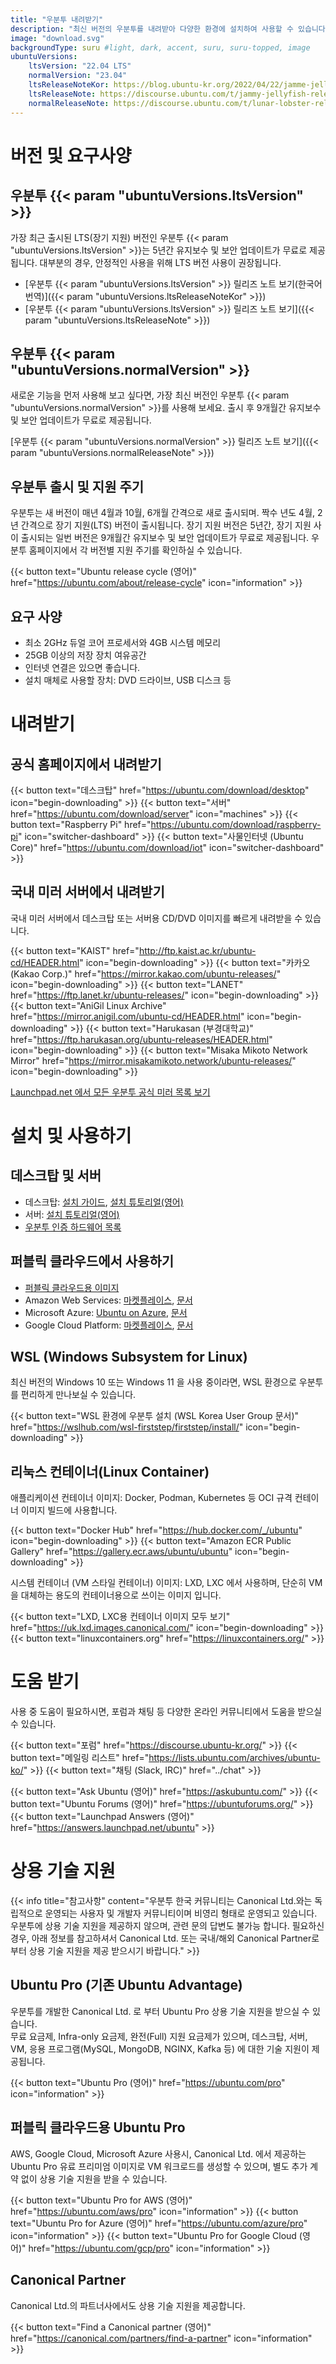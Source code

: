 ```yaml
---
title: "우분투 내려받기"
description: "최신 버전의 우분투를 내려받아 다양한 환경에 설치하여 사용할 수 있습니다."
image: "download.svg"
backgroundType: suru #light, dark, accent, suru, suru-topped, image
ubuntuVersions:
    ltsVersion: "22.04 LTS"
    normalVersion: "23.04"
    ltsReleaseNoteKor: https://blog.ubuntu-kr.org/2022/04/22/jamme-jellyfish-release-notes/
    ltsReleaseNote: https://discourse.ubuntu.com/t/jammy-jellyfish-release-notes/24668
    normalReleaseNote: https://discourse.ubuntu.com/t/lunar-lobster-release-notes/31910
---
```


# 버전 및 요구사양
## 우분투 {{< param "ubuntuVersions.ltsVersion" >}}
가장 최근 출시된 LTS(장기 지원) 버전인 우분투 {{< param "ubuntuVersions.ltsVersion" >}}는 5년간 유지보수 및 보안 업데이트가 무료로 제공됩니다.
대부분의 경우, 안정적인 사용을 위해 LTS 버전 사용이 권장됩니다.

- [우분투 {{< param "ubuntuVersions.ltsVersion" >}} 릴리즈 노트 보기(한국어 번역)]({{< param "ubuntuVersions.ltsReleaseNoteKor" >}})
- [우분투 {{< param "ubuntuVersions.ltsVersion" >}} 릴리즈 노트 보기]({{< param "ubuntuVersions.ltsReleaseNote" >}})

## 우분투 {{< param "ubuntuVersions.normalVersion" >}}
새로운 기능을 먼저 사용해 보고 싶다면, 가장 최신 버전인 우분투 {{< param "ubuntuVersions.normalVersion" >}}를 사용해 보세요. 출시 후 9개월간 유지보수 및 보안 업데이트가 무료로 제공됩니다.

[우분투 {{< param "ubuntuVersions.normalVersion" >}} 릴리즈 노트 보기]({{< param "ubuntuVersions.normalReleaseNote" >}})

## 우분투 출시 및 지원 주기
우분투는 새 버전이 매년 4월과 10월, 6개월 간격으로 새로 출시되며. 짝수 년도 4월, 2년 간격으로 장기 지원(LTS) 버전이 출시됩니다.
장기 지원 버전은 5년간, 장기 지원 사이 출시되는 일번 버전은 9개월간 유지보수 및 보안 업데이트가 무료로 제공됩니다.
우분투 홈페이지에서 각 버전별 지원 주기를 확인하실 수 있습니다.

{{< button text="Ubuntu release cycle (영어)" href="https://ubuntu.com/about/release-cycle" icon="information" >}}

## 요구 사양

 - 최소 2GHz 듀얼 코어 프로세서와 4GB 시스템 메모리
 - 25GB 이상의 저장 장치 여유공간
 - 인터넷 연결은 있으면 좋습니다.
 - 설치 매체로 사용할 장치: DVD 드라이브, USB 디스크 등

# 내려받기

## 공식 홈페이지에서 내려받기

{{< button text="데스크탑" href="https://ubuntu.com/download/desktop" icon="begin-downloading" >}}
{{< button text="서버" href="https://ubuntu.com/download/server" icon="machines" >}}
{{< button text="Raspberry Pi" href="https://ubuntu.com/download/raspberry-pi" icon="switcher-dashboard" >}}
{{< button text="사물인터넷 (Ubuntu Core)" href="https://ubuntu.com/download/iot" icon="switcher-dashboard" >}}

## 국내 미러 서버에서 내려받기
국내 미러 서버에서 데스크탑 또는 서버용 CD/DVD 이미지를 빠르게 내려받을 수 있습니다.

{{< button text="KAIST" href="http://ftp.kaist.ac.kr/ubuntu-cd/HEADER.html" icon="begin-downloading" >}}
{{< button text="카카오 (Kakao Corp.)" href="https://mirror.kakao.com/ubuntu-releases/" icon="begin-downloading" >}}
{{< button text="LANET" href="https://ftp.lanet.kr/ubuntu-releases/" icon="begin-downloading" >}}
{{< button text="AniGil Linux Archive" href="https://mirror.anigil.com/ubuntu-cd/HEADER.html" icon="begin-downloading" >}}
{{< button text="Harukasan (부경대학교)" href="https://ftp.harukasan.org/ubuntu-releases/HEADER.html" icon="begin-downloading" >}}
{{< button text="Misaka Mikoto Network Mirror" href="https://mirror.misakamikoto.network/ubuntu-releases/" icon="begin-downloading" >}}

[Launchpad.net 에서 모든 우분투 공식 미러 목록 보기](https://launchpad.net/ubuntu/+archivemirrors)

# 설치 및 사용하기

## 데스크탑 및 서버
- 데스크탑: [설치 가이드](http://wiki.ubuntu-kr.org/index.php/Getting_Started), [설치 튜토리얼(영어)](https://ubuntu.com/tutorials/install-ubuntu-desktop)
- 서버: [설치 튜토리얼(영어)](https://ubuntu.com/tutorials/install-ubuntu-server)
- [우분투 인증 하드웨어 목록](https://ubuntu.com/certified)
## 퍼블릭 클라우드에서 사용하기
- [퍼블릭 클라우드용 이미지](http://cloud-images.ubuntu.com/)
- Amazon Web Services: [마켓플레이스](https://aws.amazon.com/marketplace/seller-profile?id=565feec9-3d43-413e-9760-c651546613f2), [문서](https://docs.aws.amazon.com/ko_kr/AWSEC2/latest/UserGuide/EC2_GetStarted.html)
- Microsoft Azure: [Ubuntu on Azure](https://azure.microsoft.com/ko-kr/ubuntu/#overview), [문서](https://docs.microsoft.com/ko-kr/azure/virtual-machines/linux/quick-create-portal)
- Google Cloud Platform: [마켓플레이스](https://console.cloud.google.com/marketplace/product/ubuntu-os-cloud/ubuntu-focal), [문서](https://cloud.google.com/sdk/docs/quickstart-debian-ubuntu)

## WSL (Windows Subsystem for Linux)
최신 버전의 Windows 10 또는 Windows 11 을 사용 중이라면, WSL 환경으로 우분투를 편리하게 만나보실 수 있습니다.

{{< button text="WSL 환경에 우분투 설치 (WSL Korea User Group 문서)" href="https://wslhub.com/wsl-firststep/firststep/install/" icon="begin-downloading" >}}

## 리눅스 컨테이너(Linux Container)

애플리케이션 컨테이너 이미지: Docker, Podman, Kubernetes 등 OCI 규격 컨테이너 이미지 빌드에 사용합니다.

{{< button text="Docker Hub" href="https://hub.docker.com/_/ubuntu" icon="begin-downloading" >}}
{{< button text="Amazon ECR Public Gallery" href="https://gallery.ecr.aws/ubuntu/ubuntu" icon="begin-downloading" >}}

시스템 컨테이너 (VM 스타일 컨테이너) 이미지: LXD, LXC 에서 사용하며, 단순히 VM을 대체하는 용도의 컨테이너용으로 쓰이는 이미지 입니다.

{{< button text="LXD, LXC용 컨테이너 이미지 모두 보기" href="https://uk.lxd.images.canonical.com/" icon="begin-downloading" >}}
{{< button text="linuxcontainers.org" href="https://linuxcontainers.org/" >}}

# 도움 받기
사용 중 도움이 필요하시면, 포럼과 채팅 등 다양한 온라인 커뮤니티에서 도움을 받으실 수 있습니다.

{{< button text="포럼" href="https://discourse.ubuntu-kr.org/" >}}
{{< button text="메일링 리스트" href="https://lists.ubuntu.com/archives/ubuntu-ko/" >}}
{{< button text="채팅 (Slack, IRC)" href="../chat" >}}

{{< button text="Ask Ubuntu (영어)" href="https://askubuntu.com/" >}}
{{< button text="Ubuntu Forums (영어)" href="https://ubuntuforums.org/" >}}
{{< button text="Launchpad Answers (영어)" href="https://answers.launchpad.net/ubuntu" >}}

# 상용 기술 지원

{{< info title="참고사항" content="우분투 한국 커뮤니티는 Canonical Ltd.와는 독립적으로 운영되는 사용자 및 개발자 커뮤니티이며 비영리 형태로 운영되고 있습니다. 우분투에 상용 기술 지원을 제공하지 않으며, 관련 문의 답변도 불가능 합니다. 필요하신 경우, 아래 정보를 참고하셔서 Canonical Ltd. 또는 국내/해외 Canonical Partner로 부터 상용 기술 지원을 제공 받으시기 바랍니다." >}}

## Ubuntu Pro (기존 Ubuntu Advantage)
우분투를 개발한 Canonical Ltd. 로 부터 Ubuntu Pro 상용 기술 지원을 받으실 수 있습니다.  
무료 요금제, Infra-only 요금제, 완전(Full) 지원 요금제가 있으며, 데스크탑, 서버, VM, 응용 프로그램(MySQL, MongoDB, NGINX, Kafka 등) 에 대한 기술 지원이 제공됩니다.

{{< button text="Ubuntu Pro (영어)" href="https://ubuntu.com/pro" icon="information" >}}

## 퍼블릭 클라우드용 Ubuntu Pro
AWS, Google Cloud, Microsoft Azure 사용시, Canonical Ltd. 에서 제공하는 Ubuntu Pro 유료 프리미엄 이미지로 VM 워크로드를 생성할 수 있으며, 별도 추가 계약 없이 상용 기술 지원을 받을 수 있습니다. 

{{< button text="Ubuntu Pro for AWS (영어)" href="https://ubuntu.com/aws/pro" icon="information" >}}
{{< button text="Ubuntu Pro for Azure (영어)" href="https://ubuntu.com/azure/pro" icon="information" >}}
{{< button text="Ubuntu Pro for Google Cloud (영어)" href="https://ubuntu.com/gcp/pro" icon="information" >}}

## Canonical Partner
Canonical Ltd.의 파트너사에서도 상용 기술 지원을 제공합니다.

{{< button text="Find a Canonical partner (영어)" href="https://canonical.com/partners/find-a-partner" icon="information" >}}
